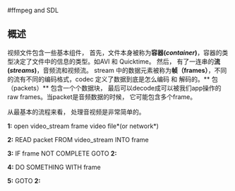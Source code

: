 #ffmpeg and SDL 
## 概述
视频文件包含一些基本组件， 首先，文件本身被称为**容器(*container*)**，容器的类型决定了文件中的信息的类型。如AVI 和 Quicktime。 然后， 有了一连串的**流(*streams*)**，音频流和视频流。 stream 中的数据元素被称为**帧（frames）**，不同的流有不同的编码格式，codec 定义了数据到底是怎么编码 和 解码的。** 包（packets）** 包含一个个数据块， 最后可以decode成可以被我们app操作的raw frames。当packet是音频数据的时候， 它可能包含多个frame。

从最基本的流程来看， 处理音视频是非常简单的。

**1:**  open video_stream frame video file*(or network*)

**2:**  READ packet FROM video_stream INTO frame

**3:**  IF frame NOT COMPLETE GOTO **2:**

**4:**  DO SOMETHING WITH frame

**5:**  GOTO **2:**
